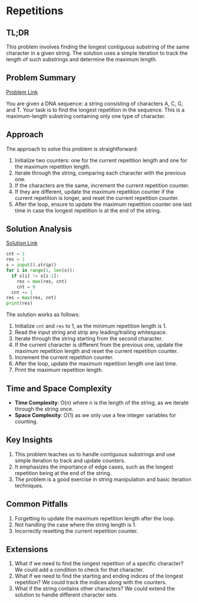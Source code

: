 # Repetitions

## TL;DR
This problem involves finding the longest contiguous substring of the same character in a given string. The solution uses a simple iteration to track the length of such substrings and determine the maximum length.

## Problem Summary
[Problem Link](https://cses.fi/problemset/task/1069)

You are given a DNA sequence: a string consisting of characters A, C, G, and T. Your task is to find the longest repetition in the sequence. This is a maximum-length substring containing only one type of character.

## Approach
The approach to solve this problem is straightforward:

1. Initialize two counters: one for the current repetition length and one for the maximum repetition length.
2. Iterate through the string, comparing each character with the previous one.
3. If the characters are the same, increment the current repetition counter.
4. If they are different, update the maximum repetition counter if the current repetition is longer, and reset the current repetition counter.
5. After the loop, ensure to update the maximum repetition counter one last time in case the longest repetition is at the end of the string.

## Solution Analysis
[Solution Link](/solutions/01_Introductory_Problems/03_1069_Repetitions.py)

```python
cnt = 1
res = 1
s = input().strip()
for i in range(1, len(s)):
  if s[i] != s[i-1]:
    res = max(res, cnt)
    cnt = 0
  cnt += 1
res = max(res, cnt)
print(res)
```

The solution works as follows:
1. Initialize `cnt` and `res` to 1, as the minimum repetition length is 1.
2. Read the input string and strip any leading/trailing whitespace.
3. Iterate through the string starting from the second character.
4. If the current character is different from the previous one, update the maximum repetition length and reset the current repetition counter.
5. Increment the current repetition counter.
6. After the loop, update the maximum repetition length one last time.
7. Print the maximum repetition length.

## Time and Space Complexity
- **Time Complexity**: O(n) where n is the length of the string, as we iterate through the string once.
- **Space Complexity**: O(1) as we only use a few integer variables for counting.

## Key Insights
1. This problem teaches us to handle contiguous substrings and use simple iteration to track and update counters.
2. It emphasizes the importance of edge cases, such as the longest repetition being at the end of the string.
3. The problem is a good exercise in string manipulation and basic iteration techniques.

## Common Pitfalls
1. Forgetting to update the maximum repetition length after the loop.
2. Not handling the case where the string length is 1.
3. Incorrectly resetting the current repetition counter.

## Extensions
1. What if we need to find the longest repetition of a specific character? We could add a condition to check for that character.
2. What if we need to find the starting and ending indices of the longest repetition? We could track the indices along with the counters.
3. What if the string contains other characters? We could extend the solution to handle different character sets.